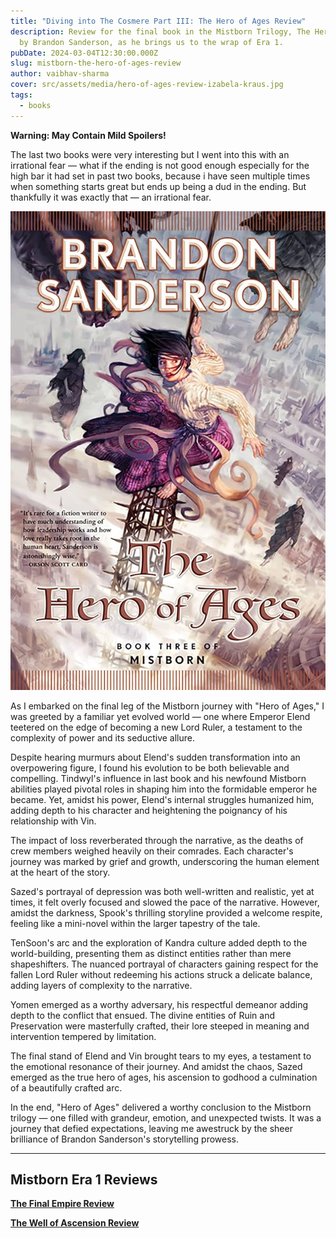 ```yaml
---
title: "Diving into The Cosmere Part III: The Hero of Ages Review"
description: Review for the final book in the Mistborn Trilogy, The Hero of Ages
  by Brandon Sanderson, as he brings us to the wrap of Era 1.
pubDate: 2024-03-04T12:30:00.000Z
slug: mistborn-the-hero-of-ages-review
author: vaibhav-sharma
cover: src/assets/media/hero-of-ages-review-izabela-kraus.jpg
tags:
  - books
---
```

**Warning: May Contain Mild Spoilers!**

The last two books were very interesting but I went into this with an irrational fear — what if the ending is not good enough especially for the high bar it had set in past two books, because i have seen multiple times when something starts great but ends up being a dud in the ending. But thankfully it was exactly that — an irrational fear.

![mistborn-the-hero-of-ages](src/assets/media/mistborn-the-hero-of-ages.jpg "Mistborn: The Hero of Ages")

As I embarked on the final leg of the Mistborn journey with "Hero of Ages," I was greeted by a familiar yet evolved world — one where Emperor Elend teetered on the edge of becoming a new Lord Ruler, a testament to the complexity of power and its seductive allure.

Despite hearing murmurs about Elend's sudden transformation into an overpowering figure, I found his evolution to be both believable and compelling. Tindwyl's influence in last book and his newfound Mistborn abilities played pivotal roles in shaping him into the formidable emperor he became. Yet, amidst his power, Elend's internal struggles humanized him, adding depth to his character and heightening the poignancy of his relationship with Vin.

The impact of loss reverberated through the narrative, as the deaths of crew members weighed heavily on their comrades. Each character's journey was marked by grief and growth, underscoring the human element at the heart of the story.

Sazed's portrayal of depression was both well-written and realistic, yet at times, it felt overly focused and slowed the pace of the narrative. However, amidst the darkness, Spook's thrilling storyline provided a welcome respite, feeling like a mini-novel within the larger tapestry of the tale.

TenSoon's arc and the exploration of Kandra culture added depth to the world-building, presenting them as distinct entities rather than mere shapeshifters. The nuanced portrayal of characters gaining respect for the fallen Lord Ruler without redeeming his actions struck a delicate balance, adding layers of complexity to the narrative.

Yomen emerged as a worthy adversary, his respectful demeanor adding depth to the conflict that ensued. The divine entities of Ruin and Preservation were masterfully crafted, their lore steeped in meaning and intervention tempered by limitation.

The final stand of Elend and Vin brought tears to my eyes, a testament to the emotional resonance of their journey. And amidst the chaos, Sazed emerged as the true hero of ages, his ascension to godhood a culmination of a beautifully crafted arc.

In the end, "Hero of Ages" delivered a worthy conclusion to the Mistborn trilogy — one filled with grandeur, emotion, and unexpected twists. It was a journey that defied expectations, leaving me awestruck by the sheer brilliance of Brandon Sanderson's storytelling prowess.

---

## Mistborn Era 1 Reviews

**[The Final Empire Review](https://theleakycauldronblog.com/blog/mistborn-the-final-empire-review/)**

**[The Well of Ascension Review](https://theleakycauldronblog.com/blog/mistborn-the-well-of-ascension-review/)**
